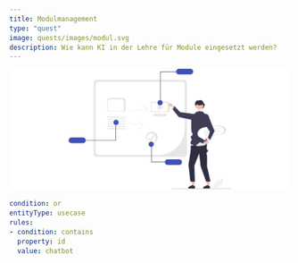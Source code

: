 ```yaml
---
title: Modulmanagement
type: "quest"
image: quests/images/modul.svg
description: Wie kann KI in der Lehre für Module eingesetzt werden? 
---
```





![Wissenschaftliches Arbeiten](images/modul.svg)



```yaml
condition: or
entityType: usecase
rules:
- condition: contains
  property: id
  value: chatbot
```

